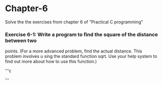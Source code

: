# Chapter-6
Solve the the exercises from chapter 6 of "Practical C programming" 

### Exercise 6-1: Write a program to find the square of the distance between two
points. (For a more advanced problem, find the actual distance. This problem
involves u sing the standard function sqrt. Use your help system to find out more
about how to use this function.)

'''c 

'''
